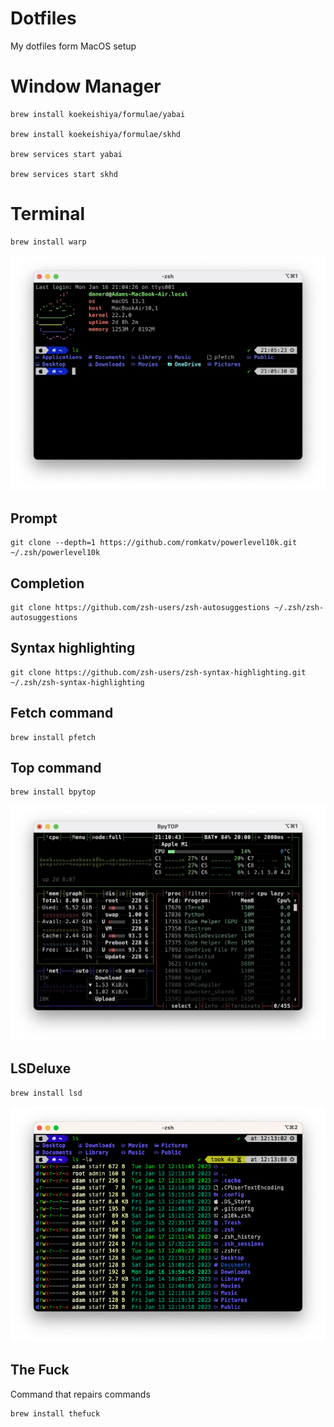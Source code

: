 # Dotfiles
My dotfiles form MacOS setup

# Window Manager

    brew install koekeishiya/formulae/yabai

    brew install koekeishiya/formulae/skhd

    brew services start yabai
    
    brew services start skhd

# Terminal

    brew install warp

![Terminal](https://raw.githubusercontent.com/DMNerd/Dotfiles/main/Screenshots/Term.png "My terminal")

## Prompt

    git clone --depth=1 https://github.com/romkatv/powerlevel10k.git ~/.zsh/powerlevel10k
    
## Completion

    git clone https://github.com/zsh-users/zsh-autosuggestions ~/.zsh/zsh-autosuggestions

## Syntax highlighting

    git clone https://github.com/zsh-users/zsh-syntax-highlighting.git ~/.zsh/zsh-syntax-highlighting

## Fetch command

    brew install pfetch
    
## Top command

    brew install bpytop

![bpytop](https://raw.githubusercontent.com/DMNerd/dotfiles/main/Screenshots/bpytop.png "bpytop")

## LSDeluxe

    brew install lsd    

![lsdeluxe](https://raw.githubusercontent.com/DMNerd/dotfiles/main/Screenshots/lsdeluxe.png "LSDeluxe")

## The Fuck

Command that repairs commands

    brew install thefuck
